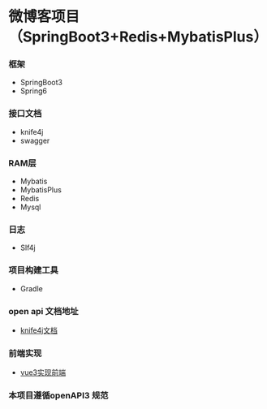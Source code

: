 # 微博客项目（SpringBoot3+Redis+MybatisPlus）

### 框架

* SpringBoot3
* Spring6

### 接口文档

* knife4j
* swagger

### RAM层

* Mybatis
* MybatisPlus
* Redis
* Mysql

### 日志

* Slf4j

### 项目构建工具

* Gradle

### open api 文档地址

* [knife4j文档](http://localhost:8001/doc.html)

### 前端实现

* [vue3实现前端](https://github.com/DSDAAA/blog_project_vue)

### 本项目遵循openAPI3 规范
